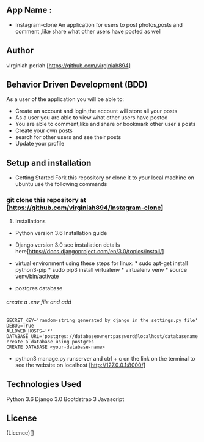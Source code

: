 ## App Name : 
- Instagram-clone
An application for users to post photos,posts and comment ,like share what other users have posted as well 

## Author
virginiah periah [https://github.com/virginiah894]

## Behavior Driven Development (BDD)
As a user of the application you will be able to:
- Create an account and login,the account will store  all your posts
- As a user you are able to view what other users have posted
- You are able to comment,like and share or bookmark other user`s posts
- Create your own posts
- search for other users and see their posts
- Update your profile 

## Setup and installation
* Getting Started
Fork this repository or clone it to your local machine on ubuntu use the following commands

### git clone this repository at [https://github.com/virginiah894/Instagram-clone]
1. Installations
- Python version 3.6 Installation guide
- Django version 3.0 see installation details here[https://docs.djangoproject.com/en/3.0/topics/install/]
- virtual environment using these steps for linux:
      * sudo apt-get install python3-pip
      * sudo pip3 install virtualenv 
      * virtualenv venv
      * source venv/bin/activate
   

- postgres database

###### create a .env file and add
    SECRET_KEY='random-string generated by django in the settings.py file'
    DEBUG=True
    ALLOWED_HOSTS='*'
    DATABASE_URL='postgres://databaseowner:password@localhost/databasename'
    create a database using postgres
    CREATE DATABASE <your-database-name>


- python3 manage.py runserver and  ctrl + c on the link on the terminal to see the website on localhost [http://127.0.0.1:8000/]

## Technologies Used
Python 3.6
Django 3.0
Bootdstrap 3
Javascript 

## License
(Licence)[]

